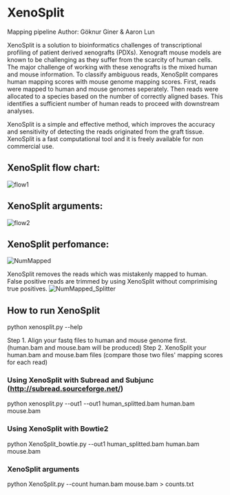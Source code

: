 # XenoSplit
Mapping pipeline 
Author: Göknur Giner & Aaron Lun

XenoSplit is a solution to bioinformatics challenges of transcriptional profiling of patient derived xenografts (PDXs). Xenograft mouse models are known to be challenging as they suffer from the scarcity of human cells. The major challenge of working with these xenografts is the mixed human and mouse information. To classify ambiguous reads, XenoSplit compares human mapping scores with mouse genome mapping scores. First, reads were mapped to human and mouse genomes seperately. Then reads were allocated to a species based on the number of correctly aligned bases. This identifies a sufficient number of human reads to proceed with downstream analyses.

XenoSplit is a simple and effective method, which improves the accuracy and sensitivity of detecting the reads originated from the graft tissue. XenoSplit is a fast computational tool and it is freely available for non commercial use.

## XenoSplit flow chart:
![flow1](https://github.com/goknurginer/XenoSplit/blob/master/flow1.png)

## XenoSplit arguments:
![flow2](https://github.com/goknurginer/XenoSplit/blob/master/flow2.png)

## XenoSplit perfomance:
![NumMapped](https://github.com/goknurginer/XenoSplit/blob/master/NumMapped.png)

XenoSplit removes the reads which was mistakenly mapped to human. False positive reads are trimmed by using XenoSplit without comprimising true positives.
![NumMapped_Splitter](https://github.com/goknurginer/XenoSplit/blob/master/NumMapped_Splitter.png)


## How to run XenoSplit
python xenosplit.py --help

Step 1. Align your fastq files to human and mouse genome first. (human.bam and mouse.bam will be produced)
Step 2. XenoSplit your human.bam and mouse.bam files (compare those two files' mapping scores for each read)

### Using XenoSplit with Subread and Subjunc (http://subread.sourceforge.net/)
python xenosplit.py --out1 --out1 human_splitted.bam human.bam mouse.bam

### Using XenoSplit with Bowtie2
python XenoSplit_bowtie.py --out1 human_splitted.bam human.bam mouse.bam

### XenoSplit arguments
python XenoSplit.py --count human.bam mouse.bam > counts.txt

